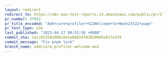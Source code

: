 ```yaml
---
layout: redirect
redirect_to: https://a8c-woo-test-reports.s3.amazonaws.com/public/pr/37952/e2e/index.html
pr_number: 37952
pr_title_encoded: "Add+core+profiler+%22Welcome+to+Woo%21%22+page"
pr_test_type: e2e
last_published: "2023-04-27 00:53:50 +0000"
commit_sha: 2acc622562dbbc643a0b024783820665e817e37d
commit_message: "Fix pnpm lock"
branch_name: add/core-profiler-welcome-woo
---
```

